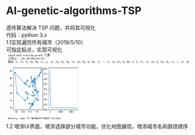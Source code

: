 # AI-genetic-algorithms-TSP
遗传算法解决 TSP 问题，并将其可视化<br>
代码：python 3.x<br>
1.1实现遍历所有城市（2019/5/10）<br>
可指定起点，实现可视化<br>
![](https://github.com/Joel-Q-Xu/AI-genetic-algorithms-TSP/blob/master/image/1.jpg)<br>
1.2 增添UI界面，增添选择部分城市功能，优化地图展现，增添城市名和路径顺序

